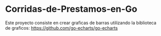 # Corridas-de-Prestamos-en-Go
Este proyecto consiste en crear graficas de barras utilizando la biblioteca de graficos: https://github.com/go-echarts/go-echarts

